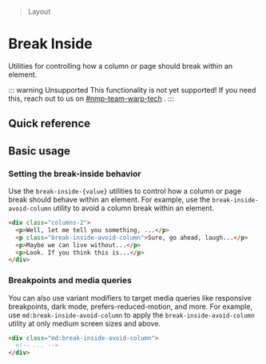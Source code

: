 > Layout

# Break Inside
Utilities for controlling how a column or page should break within an element.

::: warning Unsupported
This functionality is not yet supported! If you need this, reach out to us on [#nmp-team-warp-tech](https://sch-chat.slack.com/archives/C04LG5UTCTT) .
:::

## Quick reference

<qr-table />

## Basic usage
### Setting the break-inside behavior
Use the `break-inside-{value}` utilities to control how a column or page break should behave within an element. For example, use the `break-inside-avoid-column` utility to avoid a column break within an element.

```html
<div class="columns-2">
  <p>Well, let me tell you something, ...</p>
  <p class="break-inside-avoid-column">Sure, go ahead, laugh...</p>
  <p>Maybe we can live without...</p>
  <p>Look. If you think this is...</p>
</div>
```


### Breakpoints and media queries
You can also use variant modifiers to target media queries like responsive breakpoints, dark mode, prefers-reduced-motion, and more. For example, use `md:break-inside-avoid-column` to apply the `break-inside-avoid-column` utility at only medium screen sizes and above.

```html
<div class="md:break-inside-avoid-column">
  <!-- ... -->
</div>
```

